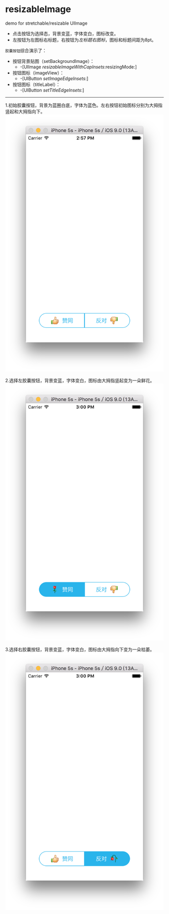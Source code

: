 # resizableImage
demo for stretchable/resizable UIImage

* 点击按钮为选择态，背景变蓝，字体变白，图标改变。
* 左按钮为左图标右标题，右按钮为*左标题右图标*，图标和标题间距为8pt。

`胶囊按钮`综合演示了：  
+ 按钮背景贴图（setBackgroundImage）：  
  + -[UIImage *resizableImageWithCapInsets*:resizingMode:]  
+ 按钮图标（imageView）：  
  + -[UIButton *setImageEdgeInsets*:]   
+ 按钮图标（titleLabel）：  
  + -[UIButton *setTitleEdgeInsets*:]   

---
1.初始胶囊按钮，背景为蓝圈白底，字体为蓝色。左右按钮初始图标分别为大拇指竖起和大拇指向下。
![初始胶囊按钮](https://github.com/fan2/resizableImage/blob/master/ScreenShots/0-%E5%88%9D%E5%A7%8B%E8%83%B6%E5%9B%8A%E6%8C%89%E9%92%AE.png)

2.选择左胶囊按钮，背景变蓝，字体变白，图标由大拇指竖起变为一朵鲜花。
![选择左胶囊按钮](https://github.com/fan2/resizableImage/blob/master/ScreenShots/1-%E9%80%89%E6%8B%A9%E5%B7%A6%E8%83%B6%E5%9B%8A%E6%8C%89%E9%92%AE.png)

3.选择右胶囊按钮，背景变蓝，字体变白，图标由大拇指向下变为一朵枯萎。
![选择右胶囊按钮](https://github.com/fan2/resizableImage/blob/master/ScreenShots/3-%E9%80%89%E6%8B%A9%E5%8F%B3%E8%83%B6%E5%9B%8A%E6%8C%89%E9%92%AE.png)


